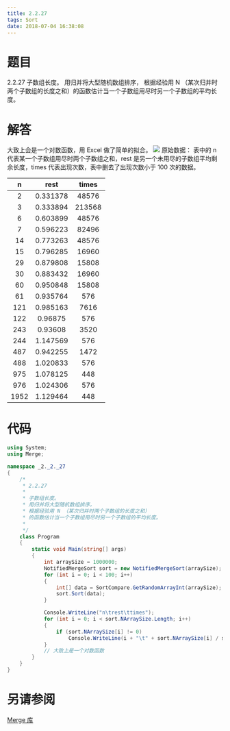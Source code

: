 ```yaml
---
title: 2.2.27
tags: Sort
date: 2018-07-04 16:38:08
---
```


# 题目

2.2.27
子数组长度。 
用归并将大型随机数组排序， 
根据经验用 N （某次归并时两个子数组的长度之和）的函数估计当一个子数组用尽时另一个子数组的平均长度。

# 解答

大致上会是一个对数函数，用 Excel 做了简单的拟合。
![](./1.jpg)
原始数据：
表中的 n 代表某一个子数组用尽时两个子数组之和，rest 是另一个未用尽的子数组平均剩余长度，times 代表出现次数，表中删去了出现次数小于 100 次的数据。

|  n   |   rest   | times  |
| :--: | :------: | :----: |
|  2   | 0.331378 | 48576  |
|  3   | 0.333894 | 213568 |
|  6   | 0.603899 | 48576  |
|  7   | 0.596223 | 82496  |
|  14  | 0.773263 | 48576  |
|  15  | 0.796285 | 16960  |
|  29  | 0.879808 | 15808  |
|  30  | 0.883432 | 16960  |
|  60  | 0.950848 | 15808  |
|  61  | 0.935764 |  576   |
| 121  | 0.985163 |  7616  |
| 122  | 0.96875  |  576   |
| 243  | 0.93608  |  3520  |
| 244  | 1.147569 |  576   |
| 487  | 0.942255 |  1472  |
| 488  | 1.020833 |  576   |
| 975  | 1.078125 |  448   |
| 976  | 1.024306 |  576   |
| 1952 | 1.129464 |  448   |

# 代码

```csharp
using System;
using Merge;

namespace _2._2._27
{
    /*
     * 2.2.27
     * 
     * 子数组长度。
     * 用归并将大型随机数组排序，
     * 根据经验用 N （某次归并时两个子数组的长度之和）
     * 的函数估计当一个子数组用尽时另一个子数组的平均长度。
     * 
     */
    class Program
    {
        static void Main(string[] args)
        {
            int arraySize = 1000000;
            NotifiedMergeSort sort = new NotifiedMergeSort(arraySize);
            for (int i = 0; i < 100; i++)
            {
                int[] data = SortCompare.GetRandomArrayInt(arraySize);
                sort.Sort(data);
            }

            Console.WriteLine("n\trest\ttimes");
            for (int i = 0; i < sort.NArraySize.Length; i++)
            {
                if (sort.NArraySize[i] != 0)
                    Console.WriteLine(i + "\t" + sort.NArraySize[i] / sort.NArraySizeTime[i] + "\t" + sort.NArraySizeTime[i]);
            }
            // 大致上是一个对数函数
        }
    }
}
```

# 另请参阅

[Merge 库](https://alg4.ikesnowy.com/docs/api/Merge.html)
